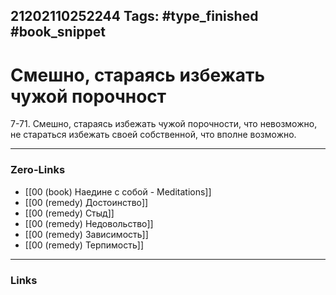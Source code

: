 21202110252244
Tags: #type_finished #book_snippet 
---
# Смешно, стараясь избежать чужой порочност

 7-71. Смешно, стараясь избежать чужой порочности, что невозможно, не стараться избежать своей собственной,  что вполне возможно. 

---
### Zero-Links
 - [[00 (book) Наедине с собой - Meditations]]
 - [[00 (remedy) Достоинство]]
 - [[00 (remedy) Стыд]]
 - [[00 (remedy) Недовольство]]
 - [[00 (remedy) Зависимость]]
 - [[00 (remedy) Терпимость]]
---
### Links

